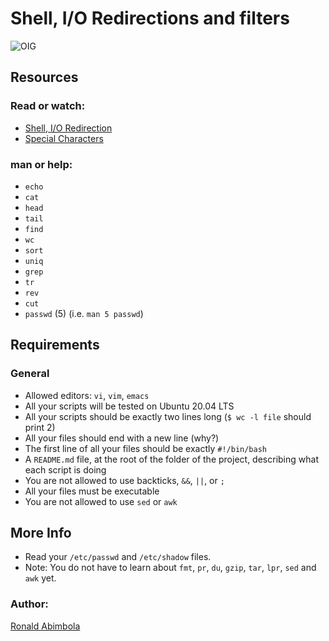 # Shell, I/O Redirections and filters
![OIG](https://github.com/Ronnie5562/alu-shell/assets/110787129/6efa8020-12d2-414c-b53e-dda4b5c4390f)
## Resources
### Read or watch:
- [Shell, I/O Redirection](http://linuxcommand.org/lc3_lts0070.php)
- [Special Characters](http://mywiki.wooledge.org/BashGuide/SpecialCharacters)
### man or help:
- `echo`
- `cat`
- `head`
- `tail`
- `find`
- `wc`
- `sort`
- `uniq`
- `grep`
- `tr`
- `rev`
- `cut`
- `passwd` (5) (i.e. `man 5 passwd`)
## Requirements
### General
- Allowed editors: `vi`, `vim`, `emacs`
- All your scripts will be tested on Ubuntu 20.04 LTS
- All your scripts should be exactly two lines long (`$ wc -l file` should print 2)
- All your files should end with a new line (why?)
- The first line of all your files should be exactly `#!/bin/bash`
- A `README.md` file, at the root of the folder of the project, describing what each script is doing
- You are not allowed to use backticks, `&&`, `||`, or `;`
- All your files must be executable
- You are not allowed to use `sed` or `awk`

## More Info
- Read your `/etc/passwd` and `/etc/shadow` files.
- Note: You do not have to learn about `fmt`, `pr`, `du`, `gzip`, `tar`, `lpr`, `sed` and `awk` yet.
### Author:
[Ronald Abimbola](https://www.linkedin.com/in/abimbola-ronald-977299224/)
